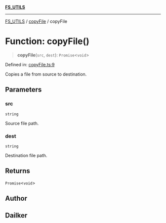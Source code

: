 [**FS_UTILS**](../../README.md)

***

[FS_UTILS](../../README.md) / [copyFile](../README.md) / copyFile

# Function: copyFile()

> **copyFile**(`src`, `dest`): `Promise`\<`void`\>

Defined in: [copyFile.ts:9](https://github.com/dailker/everyutil-js/blob/b3e269da55b7d96c15eb37e98c5c4f6b94f05f6f/src/fs/copyFile.ts#L9)

Copies a file from source to destination.

## Parameters

### src

`string`

Source file path.

### dest

`string`

Destination file path.

## Returns

`Promise`\<`void`\>

## Author

## Dailker
